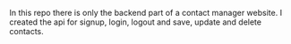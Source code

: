 In this repo there is only the backend part of a contact manager website.
I created the api for signup, login, logout and save, update and delete contacts.
